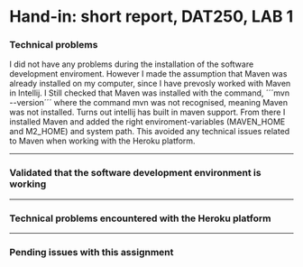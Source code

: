 <h1> Hand-in: short report, DAT250, LAB 1 </h1>




<h3> Technical problems </h3>

I did not have any problems during the installation of the software development enviroment. However I made the assumption that Maven was already installed on my computer, since I have prevosly worked with Maven in Intellij. I Still checked that Maven was installed with the command, ´´´mvn --version´´´ where the command mvn was not recognised, meaning Maven was not installed. Turns out intellij has built in maven support. From there I installed Maven and added the right enviroment-variables (MAVEN_HOME and M2_HOME) and system path. This avoided any technical issues related to Maven when working with the Heroku platform.

---

<h3> Validated that the software development environment is working </h3>

---

<h3> Technical problems encountered with the Heroku platform </h3>

---

<h3>  Pending issues with this assignment  </h3>
